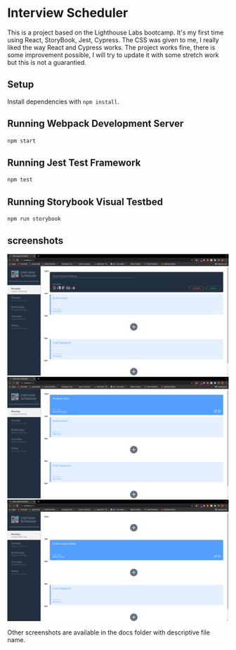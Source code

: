 # Interview Scheduler

This is a project based on the Lighthouse Labs bootcamp. It's my first time using React, StoryBook, Jest, Cypress.
The CSS was given to me, I really liked the way React and Cypress works. The project works fine, there is some improvement possible,
I will try to update it with some stretch work but this is not a guarantied. 

## Setup

Install dependencies with `npm install`.

## Running Webpack Development Server

```sh
npm start
```

## Running Jest Test Framework

```sh
npm test
```

## Running Storybook Visual Testbed

```sh
npm run storybook
```
## screenshots

!["Once you've clicked on the + button, this form opens up to let you boow and interview."](https://github.com/franccy29/Scheduler/blob/master/docs/createNewAppointment.png?raw=true)
!["There is the new appointment, the spots remaining updated too, once hover you can see the edit and delete button(more on them in the docs folder)"](https://github.com/franccy29/Scheduler/blob/master/docs/newAppointmentAndHoverSpotsUpdate.png?raw=true)
!["You can edit any interviews, either the interviewer or the student name."](https://github.com/franccy29/Scheduler/blob/master/docs/edited.png?raw=true)

Other screenshots are available in the docs folder with descriptive file name.